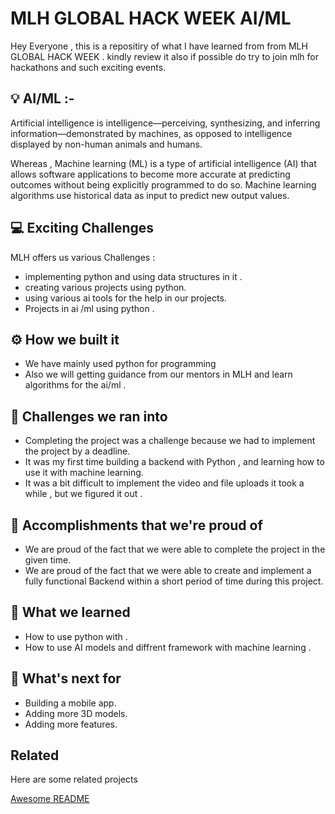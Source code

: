 

# MLH GLOBAL HACK WEEK AI/ML
Hey Everyone , this is a repositiry of what I have learned from from MLH GLOBAL HACK WEEK .
kindly review it also if possible do try to join mlh for hackathons and such exciting events.

## 💡 AI/ML :- 
Artificial intelligence is intelligence—perceiving, synthesizing, and inferring information—demonstrated by machines, as opposed to intelligence displayed by non-human animals and humans.

Whereas , Machine learning (ML) is a type of artificial intelligence (AI) that allows software applications to become more accurate at predicting outcomes without being explicitly programmed to do so. Machine learning algorithms use historical data as input to predict new output values.

## 💻 Exciting Challenges

MLH offers us various Challenges :

- implementing python and using data structures in it .
- creating various projects using python.
- using various ai tools for the help in our projects.
- Projects in ai /ml using python .

## ⚙️ How we built it

- We have mainly used python for programming 
- Also we will getting guidance from our mentors in MLH and learn algorithms for the ai/ml .



## 🧠 Challenges we ran into

- Completing the project was a challenge because we had to implement the project by a deadline.
- It was my first time building a backend with Python , and learning how to use it with machine learning.
- It was a bit difficult to implement the video and file uploads it took a while , but we figured it out .

## 🏅 Accomplishments that we're proud of

- We are proud of the fact that we were able to complete the project in the given time.
- We are proud of the fact that we were able to create and implement a fully functional Backend within a short period of time during this project.

## 📖 What we learned

- How to use python with .
- How to use AI models and diffrent framework with machine learning  .

## 🚀 What's next for 

- Building a mobile app.
- Adding more 3D models.
- Adding more features.


## Related

Here are some related projects

[Awesome README](https://github.com/matiassingers/awesome-readme)

